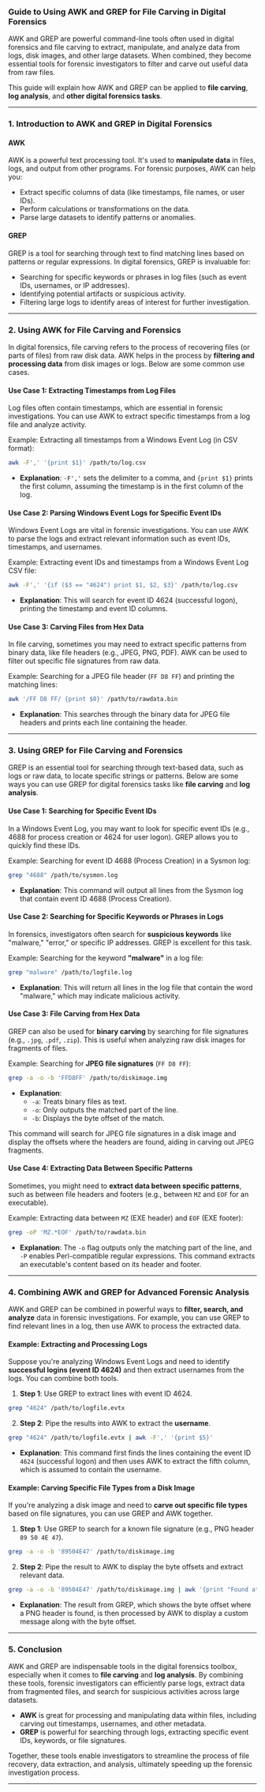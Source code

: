 ### **Guide to Using AWK and GREP for File Carving in Digital Forensics**

AWK and GREP are powerful command-line tools often used in digital forensics and file carving to extract, manipulate, and analyze data from logs, disk images, and other large datasets. When combined, they become essential tools for forensic investigators to filter and carve out useful data from raw files.

This guide will explain how AWK and GREP can be applied to **file carving**, **log analysis**, and **other digital forensics tasks**.

---

### **1. Introduction to AWK and GREP in Digital Forensics**

#### **AWK**

AWK is a powerful text processing tool. It's used to **manipulate data** in files, logs, and output from other programs. For forensic purposes, AWK can help you:
- Extract specific columns of data (like timestamps, file names, or user IDs).
- Perform calculations or transformations on the data.
- Parse large datasets to identify patterns or anomalies.

#### **GREP**

GREP is a tool for searching through text to find matching lines based on patterns or regular expressions. In digital forensics, GREP is invaluable for:
- Searching for specific keywords or phrases in log files (such as event IDs, usernames, or IP addresses).
- Identifying potential artifacts or suspicious activity.
- Filtering large logs to identify areas of interest for further investigation.

---

### **2. Using AWK for File Carving and Forensics**

In digital forensics, file carving refers to the process of recovering files (or parts of files) from raw disk data. AWK helps in the process by **filtering and processing data** from disk images or logs. Below are some common use cases.

#### **Use Case 1: Extracting Timestamps from Log Files**

Log files often contain timestamps, which are essential in forensic investigations. You can use AWK to extract specific timestamps from a log file and analyze activity.

Example: Extracting all timestamps from a Windows Event Log (in CSV format):
```bash
awk -F',' '{print $1}' /path/to/log.csv
```

- **Explanation**: `-F','` sets the delimiter to a comma, and `{print $1}` prints the first column, assuming the timestamp is in the first column of the log.

#### **Use Case 2: Parsing Windows Event Logs for Specific Event IDs**

Windows Event Logs are vital in forensic investigations. You can use AWK to parse the logs and extract relevant information such as event IDs, timestamps, and usernames.

Example: Extracting event IDs and timestamps from a Windows Event Log CSV file:
```bash
awk -F',' '{if ($3 == "4624") print $1, $2, $3}' /path/to/log.csv
```

- **Explanation**: This will search for event ID 4624 (successful logon), printing the timestamp and event ID columns.

#### **Use Case 3: Carving Files from Hex Data**

In file carving, sometimes you may need to extract specific patterns from binary data, like file headers (e.g., JPEG, PNG, PDF). AWK can be used to filter out specific file signatures from raw data.

Example: Searching for a JPEG file header (`FF D8 FF`) and printing the matching lines:
```bash
awk '/FF D8 FF/ {print $0}' /path/to/rawdata.bin
```

- **Explanation**: This searches through the binary data for JPEG file headers and prints each line containing the header.

---

### **3. Using GREP for File Carving and Forensics**

GREP is an essential tool for searching through text-based data, such as logs or raw data, to locate specific strings or patterns. Below are some ways you can use GREP for digital forensics tasks like **file carving** and **log analysis**.

#### **Use Case 1: Searching for Specific Event IDs**

In a Windows Event Log, you may want to look for specific event IDs (e.g., 4688 for process creation or 4624 for user logon). GREP allows you to quickly find these IDs.

Example: Searching for event ID 4688 (Process Creation) in a Sysmon log:
```bash
grep "4688" /path/to/sysmon.log
```

- **Explanation**: This command will output all lines from the Sysmon log that contain event ID 4688 (Process Creation).

#### **Use Case 2: Searching for Specific Keywords or Phrases in Logs**

In forensics, investigators often search for **suspicious keywords** like "malware," "error," or specific IP addresses. GREP is excellent for this task.

Example: Searching for the keyword **"malware"** in a log file:
```bash
grep "malware" /path/to/logfile.log
```

- **Explanation**: This will return all lines in the log file that contain the word "malware," which may indicate malicious activity.

#### **Use Case 3: File Carving from Hex Data**

GREP can also be used for **binary carving** by searching for file signatures (e.g., `.jpg`, `.pdf`, `.zip`). This is useful when analyzing raw disk images for fragments of files.

Example: Searching for **JPEG file signatures** (`FF D8 FF`):
```bash
grep -a -o -b 'FFD8FF' /path/to/diskimage.img
```

- **Explanation**:
    - `-a`: Treats binary files as text.
    - `-o`: Only outputs the matched part of the line.
    - `-b`: Displays the byte offset of the match.

This command will search for JPEG file signatures in a disk image and display the offsets where the headers are found, aiding in carving out JPEG fragments.

#### **Use Case 4: Extracting Data Between Specific Patterns**

Sometimes, you might need to **extract data between specific patterns**, such as between file headers and footers (e.g., between `MZ` and `EOF` for an executable).

Example: Extracting data between `MZ` (EXE header) and `EOF` (EXE footer):
```bash
grep -oP 'MZ.*EOF' /path/to/rawdata.bin
```

- **Explanation**: The `-o` flag outputs only the matching part of the line, and `-P` enables Perl-compatible regular expressions. This command extracts an executable's content based on its header and footer.

---

### **4. Combining AWK and GREP for Advanced Forensic Analysis**

AWK and GREP can be combined in powerful ways to **filter, search, and analyze** data in forensic investigations. For example, you can use GREP to find relevant lines in a log, then use AWK to process the extracted data.

#### **Example: Extracting and Processing Logs**

Suppose you're analyzing Windows Event Logs and need to identify **successful logins (event ID 4624)** and then extract usernames from the logs. You can combine both tools.

1. **Step 1**: Use GREP to extract lines with event ID 4624.
```bash
grep "4624" /path/to/logfile.evtx
```
  
2. **Step 2**: Pipe the results into AWK to extract the **username**.
```bash
grep "4624" /path/to/logfile.evtx | awk -F',' '{print $5}'
```

- **Explanation**: This command first finds the lines containing the event ID `4624` (successful logon) and then uses AWK to extract the fifth column, which is assumed to contain the username.

#### **Example: Carving Specific File Types from a Disk Image**

If you're analyzing a disk image and need to **carve out specific file types** based on file signatures, you can use GREP and AWK together.

1. **Step 1**: Use GREP to search for a known file signature (e.g., PNG header `89 50 4E 47`).
```bash
grep -a -o -b '89504E47' /path/to/diskimage.img
```

2. **Step 2**: Pipe the result to AWK to display the byte offsets and extract relevant data.
```bash
grep -a -o -b '89504E47' /path/to/diskimage.img | awk '{print "Found at byte:", $1}'
```

- **Explanation**: The result from GREP, which shows the byte offset where a PNG header is found, is then processed by AWK to display a custom message along with the byte offset.

---

### **5. Conclusion**

AWK and GREP are indispensable tools in the digital forensics toolbox, especially when it comes to **file carving** and **log analysis**. By combining these tools, forensic investigators can efficiently parse logs, extract data from fragmented files, and search for suspicious activities across large datasets.

- **AWK** is great for processing and manipulating data within files, including carving out timestamps, usernames, and other metadata.
- **GREP** is powerful for searching through logs, extracting specific event IDs, keywords, or file signatures.

Together, these tools enable investigators to streamline the process of file recovery, data extraction, and analysis, ultimately speeding up the forensic investigation process.

---
